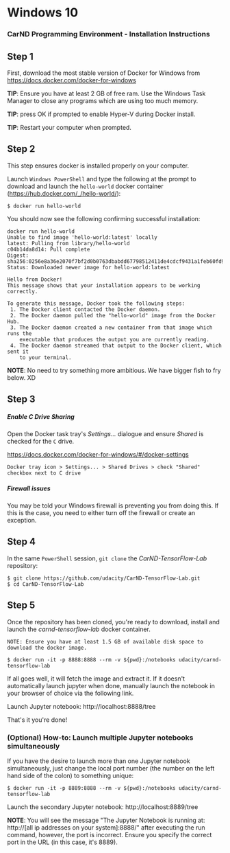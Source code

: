 # Windows 10
### CarND Programming Environment - Installation Instructions


## Step 1

First, download the most stable version of Docker for Windows from https://docs.docker.com/docker-for-windows

**TIP**: Ensure you have at least 2 GB of free ram. Use the Windows Task Manager to close any programs which are using too much memory.

**TIP**: press OK if prompted to enable Hyper-V during Docker install.

**TIP**: Restart your computer when prompted.


## Step 2

This step ensures docker is installed properly on your computer.

Launch `Windows PowerShell` and type the following at the prompt to download and launch the `hello-world` docker container (https://hub.docker.com/_/hello-world/):

```
$ docker run hello-world
```

You should now see the following confirming successful installation: 

```
docker run hello-world
Unable to find image 'hello-world:latest' locally
latest: Pulling from library/hello-world
c04b14da8d14: Pull complete
Digest: sha256:0256e8a36e2070f7bf2d0b0763dbabdd67798512411de4cdcf9431a1feb60fd9
Status: Downloaded newer image for hello-world:latest

Hello from Docker!
This message shows that your installation appears to be working correctly.

To generate this message, Docker took the following steps:
 1. The Docker client contacted the Docker daemon.
 2. The Docker daemon pulled the "hello-world" image from the Docker Hub.
 3. The Docker daemon created a new container from that image which runs the
    executable that produces the output you are currently reading.
 4. The Docker daemon streamed that output to the Docker client, which sent it
    to your terminal.
```

**NOTE**: No need to try something more ambitious. We have bigger fish to fry below. XD


## Step 3
##### Enable C Drive Sharing

 Open the Docker task tray's *Settings...* dialogue and ensure _Shared_ is checked for the `C` drive.
 
 https://docs.docker.com/docker-for-windows/#/docker-settings
 
```Docker tray icon > Settings... > Shared Drives > check "Shared" checkbox next to C drive```
 
##### Firewall issues

You may be told your Windows firewall is preventing you from doing this.
If this is the case, you need to either turn off the firewall or create an exception.


## Step 4
 
In the same `PowerShell` session, `git clone` the _CarND-TensorFlow-Lab_ repository:

```
$ git clone https://github.com/udacity/CarND-TensorFlow-Lab.git
$ cd CarND-TensorFlow-Lab
```

## Step 5

Once the repository has been cloned, you're ready to download, install and launch the _carnd-tensorflow-lab_ docker container.

`NOTE: Ensure you have at least 1.5 GB of available disk space to download the docker image.`

```
$ docker run -it -p 8888:8888 --rm -v ${pwd}:/notebooks udacity/carnd-tensorflow-lab
```

If all goes well, it will fetch the image and extract it.  If it doesn't automatically launch jupyter when done, manually launch the notebook in your browser of choice via the following link.

Launch Jupyter notebook: http://localhost:8888/tree

That's it you're done!


### (Optional) How-to: Launch multiple Jupyter notebooks simultaneously

If you have the desire to launch more than one Jupyter notebook simultaneously, just change the local port number (the number on the left hand side of the colon) to something unique:

```
$ docker run -it -p 8889:8888 --rm -v ${pwd}:/notebooks udacity/carnd-tensorflow-lab
```

Launch the secondary Jupyter notebook: http://localhost:8889/tree

**NOTE**: You will see the message "The Jupyter Notebook is running at: http://[all ip addresses on your system]:8888/" after executing the run command, however, the port is incorrect. Ensure you specify the correct port in the URL (in this case, it's 8889).
